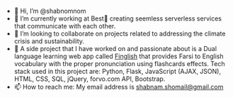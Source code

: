 - 👋 Hi, I’m @shabnomnom
- 🌱 I’m currently working at Best🥚 creating seemless serverless services that communicate with each other. 
- 💞️ I’m looking to collaborate on projects related to addressing the climate crisis and sustainability.
- 💞️ A side project that I have worked on and passionate about is a Dual language learning web app called [Finglish](https://github.com/shabnomnom/Finglish ) that provides Farsi to English vocabulary with the proper pronunciation using flashcards effects. Tech stack used in this project are: Python, Flask, JavaScript (AJAX, JSON), HTML, CSS, SQL, jQuery, forvo.com API, Bootstrap. 
- 📫 How to reach me:  My email address is shabnam.shomail@gmail.com

<!---
shabnomnom/shabnomnom is a ✨ special ✨ repository because its `README.md` (this file) appears on your GitHub profile.
You can click the Preview link to take a look at your changes.
--->

